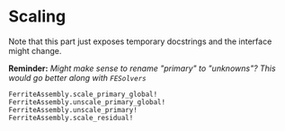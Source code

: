 # Scaling 
Note that this part just exposes temporary docstrings 
and the interface might change.

**Reminder:** *Might make sense to rename "primary" to "unknowns"?*
*This would go better along with `FESolvers`*

```@docs
FerriteAssembly.scale_primary_global!
FerriteAssembly.unscale_primary_global!
FerriteAssembly.unscale_primary!
FerriteAssembly.scale_residual!
```